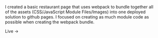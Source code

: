 I created a basic restaurant page that uses webpack to bundle together all of the assets (CSS/JavaScript Module Files/Images) into one deployed solution to github pages. I focused on creating as much module code as possible when creating the webpack bundle.

Live -> 
